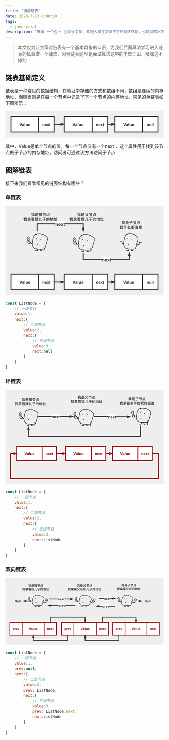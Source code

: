 ```yaml
---
title: "漫解链表"
date: 2020-7-13 8:00:00
tags:
  - javascript
description: "来自 一个歪卜 公众号文章，欢迎大家在文章下方评论区评论，也可以写出下周题目的解题思路哦～"
---
```


>本文仅为让大家对链表有一个基本具象的认识，为我们后面算法学习进入链表的篇章做一个铺垫、因为链表题型是面试算法题中的半壁江山、嘿嘿逃不掉的

## 链表基础定义

链表是一种常见的数据结构，在地址中存储的方式和数组不同，数组是连续的内存地址、而链表则是在每一个节点中记录了下一个节点的内存地址，常见的单链表如下图所示：

![](1.png)

其中，Value是单个节点的值，每一个节点又有一个next ，这个属性用于找到该节点的子节点的内存地址，访问者可通过该方法访问子节点

## 图解链表

接下来我们看看常见的链表结构有哪些？

### 单链表

![](2.png)

```javascript
const ListNode = {
	// 一级节点
	value:1,
	next:{
		// 二级节点
		value:2,
		next:{
			// 三级节点
			value:3,
			next:null
		}
	}
}
```

### 环链表

![](3.png)

```javascript
const ListNode = {
	// 一级节点
	value:1,
	next:{
		// 二级节点
		value:2,
		next:{
			// 三级节点
			value:3,
			next:ListNode
		}
	}
}
```

### 双向链表

![](4.png) 

```javascript
const ListNode = {
	// 一级节点
	value:1,
	prev:null,
	next:{
		// 二级节点
		value:2,
		prev: ListNode,
		next:{
			// 三级节点
			value:3,
			prev: ListNode.next,
			next:ListNode
		}
	}
}
```
